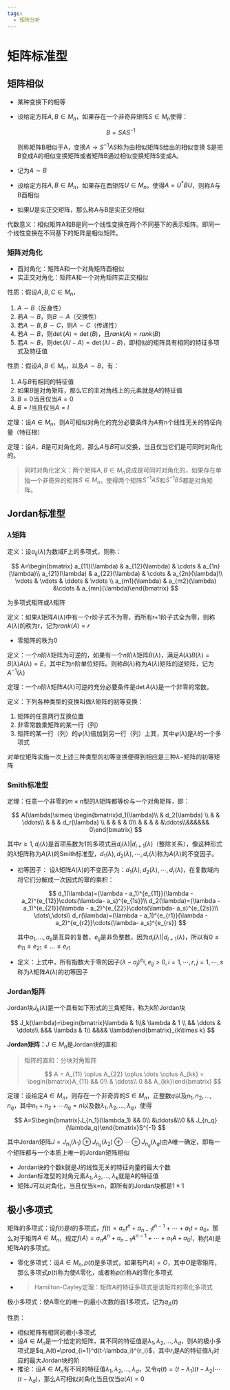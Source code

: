 ```yaml
---
tags:
  - 矩阵分析
---
```


# 矩阵标准型

## 矩阵相似

- 某种变换下的相等
- 设给定方阵$A,B\in M_n$，如果存在一个非奇异矩阵$S\in M_n$使得：

  $$
  B=SAS^{-1}
  $$

  则称矩阵B相似于A，变换$A\to S^{-1}AS$称为由相似矩阵S给出的相似变换
  S是把B变成A的相似变换矩阵或者矩阵B通过相似变换矩阵S变成A。
- 记为$A\sim B$
- 设给定方阵$A,B\in M_n$，如果存在酉矩阵$U\in M_n$，使得$A=U^*BU$，则称A与B酉相似
- 如果$U$是实正交矩阵，那么称A与B是实正交相似

代数意义：相似矩阵A和B是同一个线性变换在两个不同基下的表示矩阵。即同一个线性变换在不同基下的矩阵是相似矩阵。

### 矩阵对角化

- 酉对角化：矩阵A和一个对角矩阵酉相似
- 实正交对角化：矩阵A和一个对角矩阵实正交相似

性质：假设$A,B,C\in M_n$，

1. $A\sim B$（反身性）
2. 若$A\sim B$，则$B\sim A$（交换性）
3. 若$A\sim B,B\sim C$，则$A\sim C$（传递性）
4. 若$A\sim B$，则$\det(A)=\det(B)$，且$rank(A) = rank(B)$
5. 若$A\sim B$，则$\det(\lambda I - A)=\det(\lambda I - B)$，即相似的矩阵具有相同的特征多项式及特征值

性质：假设$A,B\in M_n$，以及$A\sim B$，有：

1. $A$与$B$有相同的特征值
2. 如果$B$是对角矩阵，那么它的主对角线上的元素就是$A$的特征值
3. $B=0$当且仅当$A=0$
4. $B=I$当且仅当$A=I$

定理：设$A\in M_n$，则$A$可相似对角化的充分必要条件为$A$有n个线性无关的特征向量（特征根）

定理：设$A，B$是可对角化的，那么$A$与$B$可以交换，当且仅当它们是可同时对角化的。

> 同时对角化定义：两个矩阵$A,B\in M_n$说成是可同时对角化的，如果存在单独一个非奇异的矩阵$S\in M_n$，使得两个矩阵$S^{-1}AS$和$S^{-1}BS$都是对角矩阵。

## Jordan标准型

### $\lambda$矩阵

定义：设$a_{ij}(\lambda)$为数域F上的多项式，则称：

$$
A=\begin{bmatrix} a_{11}(\lambda) & a_{12}(\lambda) & \cdots & a_{1n}(\lambda)\\
a_{21}(\lambda) & a_{22}(\lambda) & \cdots & a_{2n}(\lambda)\\
\vdots & \vdots & \ddots & \vdots \\
a_{m1}(\lambda) & a_{m2}(\lambda) &\cdots & a_{mn}(\lambda)\end{bmatrix}
$$

为多项式矩阵或$\lambda$矩阵

定义：如果$\lambda$矩阵$A(\lambda)$中有一个r阶子式不为零，而所有r+1阶子式全为零，则称$A(\lambda)$的秩为r，记为$rank(A)=r$

- 零矩阵的秩为0

定义：一个$n$阶$\lambda$矩阵为可逆的，如果有一个$n$阶$\lambda$矩阵$B(\lambda)$，满足$A(\lambda)B(\lambda)=B(\lambda)A(\lambda)=E$，其中$E$为$n$阶单位矩阵。则称$B(\lambda)$称为$A(\lambda)$矩阵的逆矩阵，记为$A^{-1}(\lambda)$

定理：一个$n$阶$\lambda$矩阵$A(\lambda)$可逆的充分必要条件是$\det A(\lambda)$是一个非零的常数。

定义：下列各种类型的变换叫做$\lambda$矩阵的初等变换：

1. 矩阵的任意两行互换位置
2. 非零常数乘矩阵的某一行（列）
3. 矩阵的某一行（列）的$\varphi(\lambda)$倍加到另一行（列）上其，其中$\varphi(\lambda)$是$\lambda$的一个多项式

对单位矩阵实施一次上述三种类型的初等变换便得到相应是三种$\lambda-$矩阵的初等矩阵

### Smith标准型

定理：任意一个非零的$m\times n$型的$\lambda$矩阵都等价与一个对角矩阵，即：

$$
A(\lambda)\simeq \begin{bmatrix}d_1(\lambda)\\ & d_2(\lambda) \\ & & \ddots\\ & & & d_r(\lambda) \\ & & & & 0\\ & & & & &\ddots\\&&&&&& 0\end{bmatrix}
$$

其中$r\ge1,d_i(\lambda)$是首项系数为1的多项式且$d_i(\lambda)|d_{i+1}(\lambda)$（整除关系），像这种形式的$\lambda$矩阵称为$A(\lambda)$的Smith标准型，$d_1(\lambda),d_2(\lambda),\cdots,d_r(\lambda)$称为$A(\lambda)$的不变因子。

- 初等因子：
  设$\lambda$矩阵$A(\lambda)$的不变因子为：$d_1(\lambda),d_2(\lambda),\cdots,d_r(\lambda)$，在复数域内将它们分解成一次因式的幂的乘积：

  $$
  d_1(\lambda)=(\lambda - a_1)^{e_{11}}(\lambda - a_2)^{e_{12}}\cdots(\lambda- a_s)^{e_{1s}}\\
  d_2(\lambda)=(\lambda - a_1)^{e_{21}}(\lambda - a_2)^{e_{22}}\cdots(\lambda- a_s)^{e_{2s}}\\
  \dots\,\dots\\
  d_r(\lambda)=(\lambda - a_1)^{e_{r1}}(\lambda - a_2)^{e_{r2}}\cdots(\lambda- a_s)^{e_{rs}}
  $$

  其中$a_1,\dots,a_s$是互异的复数，$e_{ij}$是非负整数，因为$d_i(\lambda)|d_{i+1}(\lambda)$，所以有$0\le e_{11} \le e_{21} \le\dots\le e_{r1}$
- 定义：上式中，所有指数大于零的因子$(\lambda-a_j)^{e_{ij}},e_{ij}>0,i=1,\cdots,r,j=1,\cdots,s$称为$\lambda$矩阵$A(\lambda)$的初等因子

### Jordan矩阵

Jordan块$J_k(\lambda)$是一个具有如下形式的三角矩阵，称为k阶Jordan块

$$
J_k(\lambda)=\begin{bmatrix}\lambda & 1\\& \lambda & 1 \\ && \ddots & \ddots\\ &&& \lambda & 1\\ &&&& \lambda\end{bmatrix}_{k\times k}
$$

**Jordan矩阵：**$J\in M_n$是Jordan块的直和

> 矩阵的直和：分块对角矩阵
>
> $$
> A = A_{11} \oplus A_{22} \oplus \dots \oplus A_{kk} = \begin{bmatrix}A_{11} && 0\\ & \ddots\\ 0 && A_{kk}\end{bmatrix}
> $$

定理：设给定$A\in M_n$，则存在一个非奇异的$S\in M_n$，正整数$q$以及$n_1,n_2,\dots,n_q$，其中$n_1 + n_2 + \cdots n_q = n$以及数$\lambda_1, \lambda_2, \dots, \lambda_q$，使得

$$
A=S\begin{bmatrix}J_{n_1}(\lambda_1) && 0\\ &\ddots&\\0 && J_{n_q}(\lambda_q)\end{bmatrix}S^{-1}
$$

其中Jordan矩阵$J=J_{n_1}(\lambda_1)\oplus J_{n_2}(\lambda_2)\oplus \cdots \oplus J_{n_q}(\lambda_q)$由A唯一确定，即每一个矩阵都与一个本质上唯一的Jordan矩阵相似

- Jordan块的个数k就是J的线性无关的特征向量的最大个数
- Jordan标准型的对角元素$\lambda_1,\lambda_2,\dots,\lambda_k$就是A的特征值
- 矩阵J可以对角化，当且仅当k=n，即所有的Jordan块都是$1\times 1$

## 极小多项式

矩阵的多项式：设$f(t)$是$t$的多项式，$f(t)=a_nt^n+a_{n-1}t^{n-1}+\cdots+a_1t + a_0$，那么对于矩阵$A\in M_n$，规定$f(A)=a_nA^n + a_{n-1}A^{n-1} + \cdots + a_1A + a_0I$，称$f(A)$是矩阵$A$的多项式。

- 零化多项式：设$A\in M_n,p(t)$是多项式，如果有$P(A)=O$，其中$O$是零矩阵，那么多项式$p(t)$称为使$A$零化，或者称$p(t)$称A的零化多项式
- > Hamilton-Cayley定理：矩阵A的特征多项式是该矩阵的零化多项式
  >

极小多项式：使A零化的唯一的最小次数的首1多项式，记为$q_A(t)$

性质：

- 相似矩阵有相同的极小多项式
- 设$A\in M_n$是一个给定的矩阵，其不同的特征值是$\lambda_1,\lambda_2,\dots,\lambda_d$，则A的极小多项式是$q_A(t)=\prod_{i=1}^d(t-\lambda_i)^{r_i}$，其中$r_i$是A的特征值$\lambda_i$对应的最大Jordan块的阶
- 推论：设$A\in M_n$有不同的特征值$\lambda_1, \lambda_2, \dots, \lambda_d$，又令$q(t)=(t-\lambda_1)(t-\lambda_2)\cdots(t-\lambda_d)$，那么A可相似对角化当且仅当$q(A)=0$
